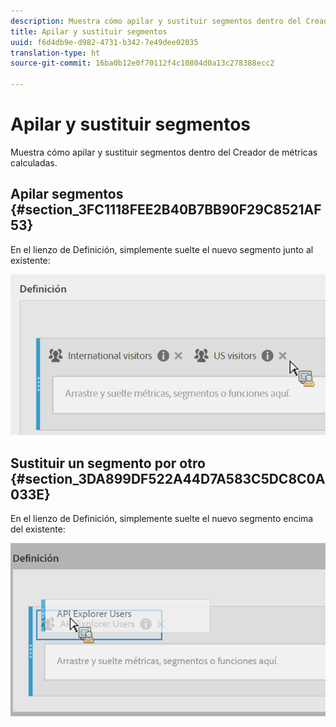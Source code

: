 ```yaml
---
description: Muestra cómo apilar y sustituir segmentos dentro del Creador de métricas calculadas.
title: Apilar y sustituir segmentos
uuid: f6d4db9e-d982-4731-b342-7e49dee02035
translation-type: ht
source-git-commit: 16ba0b12e0f70112f4c10804d0a13c278388ecc2

---
```



# Apilar y sustituir segmentos

Muestra cómo apilar y sustituir segmentos dentro del Creador de métricas calculadas.

## Apilar segmentos {#section_3FC1118FEE2B40B7BB90F29C8521AF53}

En el lienzo de Definición, simplemente suelte el nuevo segmento junto al existente:

![](assets/cm_stack_seg.png)

## Sustituir un segmento por otro {#section_3DA899DF522A44D7A583C5DC8C0A033E}

En el lienzo de Definición, simplemente suelte el nuevo segmento encima del existente:

![](assets/cm_replace_seg.png)

